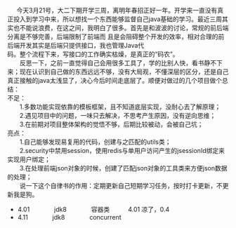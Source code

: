 &emsp;&ensp;今天3月21号，大二下期开学三周，离明年春招正好一年。开学来一直没有真正投入到学习中来，所以想找一个东西能够监督自己java基础的学习。最近三周其实也不能说浪费，在这之间，我明白了很多。首先是和波波的讨论，常规的前后端分离是不够完善，后端限制了前端而  且是会阻碍整个开发的效率，相对合理的前后端开发其实是后端只提供接口，我也管理Java代  
码。整个流程下来，写接口的工作确实枯燥，是真正的“码农”。  
&emsp;&emsp;反思一下，之前一直觉得自己会用很多工具了，学的比别人快，看书静不下来；现在认识到自己做的东西远远不够，没有大局观，不懂深层的区分，还是自己真正接触的java太浅显了，决心今后时间走底层了。顺便对做过的几个项目做个总结：  
不足：  
&emsp;&emsp;1.多数功能实现依靠的模板框架，且不知道底层实现，没耐心去了解原理；   
&emsp;&emsp;2.遇见项目中的问题，一味只去解决，不思考产生原因，没有逆向思维；  
&emsp;&emsp;3.在前期对项目整体架构的觉悟不够，后期比较被动，会被自己坑；  
亮点：  
&emsp;&emsp;1.自己能够发现易复用的代码，创建与之匹配的utils类；  
&emsp;&emsp;2.security中禁用session，使用redis与单用户访问产生的jsessionId绑定来实现用户绑定；  
&emsp;&emsp;3.在处理前端json对象的时候，创建了匹配json对象的工具类来方便json数据的处理；  
&emsp;&emsp;说一下这个自律书的作用：定期更新自己短期学习任务，按时打卡更新，不更新我是狗。  
* 4.01&emsp;&emsp;&emsp;&emsp;jdk8&emsp;&emsp;&emsp;&emsp;容器类&emsp;&ensp;&emsp;&ensp;4.01 凉了，0.4
* 4.11&emsp;&emsp;&emsp;&emsp;jdk8&emsp;&emsp;&emsp;&emsp;concurrent
